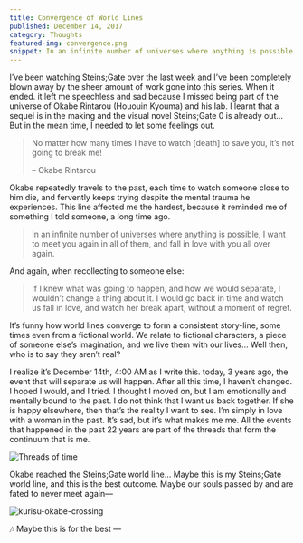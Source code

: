 ```yaml
---
title: Convergence of World Lines
published: December 14, 2017
category: Thoughts
featured-img: convergence.png
snippet: In an infinite number of universes where anything is possible, I want to meet you again in all of them, and fall in love with you all over again.
---
```


I’ve been watching Steins;Gate over the last week and I’ve been completely blown away by the sheer amount of work gone into this series. When it ended. it left me speechless and sad because I missed being part of the universe of Okabe Rintarou (Hououin Kyouma) and his lab. I learnt that a sequel is in the making and the visual novel Steins;Gate 0 is already out… But in the mean time, I needed to let some feelings out.

> No matter how many times I have to watch [death] to save you, it’s not going to break me!
>
> – Okabe Rintarou

Okabe repeatedly travels to the past, each time to watch someone close to him die, and fervently keeps trying despite the mental trauma he experiences. This line affected me the hardest, because it reminded me of something I told someone, a long time ago.

> In an infinite number of universes where anything is possible, I want to meet you again in all of them, and fall in love with you all over again.

And again, when recollecting to someone else:

> If I knew what was going to happen, and how we would separate, I wouldn’t change a thing about it. I would go back in time and watch us fall in love, and watch her break apart, without a moment of regret.

It’s funny how world lines converge to form a consistent story-line, some times even from a fictional world. We relate to fictional characters, a piece of someone else’s imagination, and we live them with our lives… Well then, who is to say they aren’t real?

I realize it’s December 14th, 4:00 AM as I write this. today, 3 years ago, the event that will separate us will happen. After all this time, I haven’t changed. I hoped I would, and I tried. I thought I moved on, but I am emotionally and mentally bound to the past. I do not think that I want us back together. If she is happy elsewhere, then that’s the reality I want to see. I’m simply in love with a woman in the past. It’s sad, but it’s what makes me me. All the events that happened in the past 22 years are part of the threads that form the continuum that is me.

![Threads of time](/blog/assets/threads-of-time.jpg)

Okabe reached the Steins;Gate world line… Maybe this is my Steins;Gate world line, and this is the best outcome. Maybe our souls passed by and are fated to never meet again—

![kurisu-okabe-crossing](/blog/assets/kurisu-okabe-crossing.jpg)

🎶 Maybe this is for the best —
